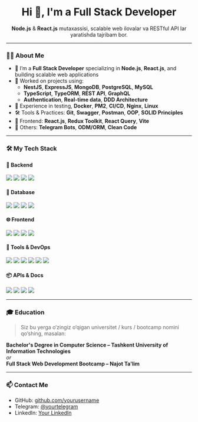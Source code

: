 <h1 align="center">Hi 👋, I'm a Full Stack Developer</h1>

<p align="center">
  <b>Node.js</b> & <b>React.js</b> mutaxassisi, scalable web ilovalar va RESTful API lar yaratishda tajribam bor.
</p>

---

### 🧑‍💻 About Me

- 🔭 I’m a **Full Stack Developer** specializing in **Node.js**, **React.js**, and building scalable web applications
- 🚀 Worked on projects using:
  - **NestJS**, **ExpressJS**, **MongoDB**, **PostgreSQL**, **MySQL**
  - **TypeScript**, **TypeORM**, **REST API**, **GraphQL**
  - **Authentication**, **Real-time data**, **DDD Architecture**
- 🧪 Experience in testing, **Docker**, **PM2**, **CI/CD**, **Nginx**, **Linux**
- 🛠 Tools & Practices: **Git**, **Swagger**, **Postman**, **OOP**, **SOLID Principles**
- 💬 Frontend: **React.js**, **Redux Toolkit**, **React Query**, **Vite**
- 🤖 Others: **Telegram Bots**, **ODM/ORM**, **Clean Code**

---

### 🛠️ My Tech Stack

#### 🚀 Backend
<p>
  <img src="https://img.shields.io/badge/Node.js-339933?style=for-the-badge&logo=nodedotjs&logoColor=white" />
  <img src="https://img.shields.io/badge/Express.js-000000?style=for-the-badge&logo=express&logoColor=white" />
  <img src="https://img.shields.io/badge/NestJS-E0234E?style=for-the-badge&logo=nestjs&logoColor=white" />
  <img src="https://img.shields.io/badge/TypeScript-007ACC?style=for-the-badge&logo=typescript&logoColor=white" />
</p>

#### 🧩 Database
<p>
  <img src="https://img.shields.io/badge/PostgreSQL-4169E1?style=for-the-badge&logo=postgresql&logoColor=white" />
  <img src="https://img.shields.io/badge/MongoDB-47A248?style=for-the-badge&logo=mongodb&logoColor=white" />
  <img src="https://img.shields.io/badge/MySQL-005C84?style=for-the-badge&logo=mysql&logoColor=white" />
  <img src="https://img.shields.io/badge/TypeORM-CB0000?style=for-the-badge&logo=data&logoColor=white" />
</p>

#### 🌐 Frontend
<p>
  <img src="https://img.shields.io/badge/React.js-61DAFB?style=for-the-badge&logo=react&logoColor=black" />
  <img src="https://img.shields.io/badge/Vite-646CFF?style=for-the-badge&logo=vite&logoColor=white" />
  <img src="https://img.shields.io/badge/Redux_Toolkit-764ABC?style=for-the-badge&logo=redux&logoColor=white" />
  <img src="https://img.shields.io/badge/React_Query-FF4154?style=for-the-badge&logo=reactquery&logoColor=white" />
</p>

#### 🧰 Tools & DevOps
<p>
  <img src="https://img.shields.io/badge/Docker-2496ED?style=for-the-badge&logo=docker&logoColor=white" />
  <img src="https://img.shields.io/badge/Nginx-009639?style=for-the-badge&logo=nginx&logoColor=white" />
  <img src="https://img.shields.io/badge/Linux-FCC624?style=for-the-badge&logo=linux&logoColor=black" />
  <img src="https://img.shields.io/badge/Git-F05032?style=for-the-badge&logo=git&logoColor=white" />
  <img src="https://img.shields.io/badge/PM2-2B037A?style=for-the-badge&logo=pm2&logoColor=white" />
  <img src="https://img.shields.io/badge/CI/CD-blue?style=for-the-badge&logo=githubactions&logoColor=white" />
</p>

#### 📦 APIs & Docs
<p>
  <img src="https://img.shields.io/badge/REST-02569B?style=for-the-badge&logo=rest&logoColor=white" />
  <img src="https://img.shields.io/badge/GraphQL-E10098?style=for-the-badge&logo=graphql&logoColor=white" />
  <img src="https://img.shields.io/badge/Swagger-85EA2D?style=for-the-badge&logo=swagger&logoColor=black" />
  <img src="https://img.shields.io/badge/Postman-FF6C37?style=for-the-badge&logo=postman&logoColor=white" />
</p>

---

### 🎓 Education

> Siz bu yerga o‘zingiz o‘qigan universitet / kurs / bootcamp nomini qo‘shing, masalan:

**Bachelor's Degree in Computer Science – Tashkent University of Information Technologies**  
_or_  
**Full Stack Web Development Bootcamp – Najot Ta'lim**

---

### 📫 Contact Me

- GitHub: [github.com/yourusername](https://github.com/sabidjanovv)
- Telegram: [@yourtelegram](https://t.me/sabidjanov_dev)
- LinkedIn: [Your LinkedIn](https://linkedin.com/in/sardor-sobidjonov-7a9329303/)

